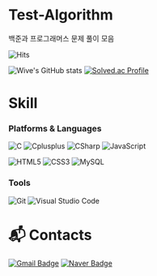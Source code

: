 # Test-Algorithm
백준과 프로그래머스 문제 풀이 모음

 ![Hits](https://hits.seeyoufarm.com/api/count/incr/badge.svg?url=https%3A%2F%2Fgithub.com%2Fkim-soohyeon&count_bg=%23FFDAC7&title_bg=%23FFADAD&icon=&icon_color=%23E7E7E7&title=hits&edge_flat=false)
 
![Wive's GitHub stats](https://github-readme-stats.vercel.app/api?username=wive10&show_icons=true&bg_color=00000000)
[![Solved.ac Profile](http://mazassumnida.wtf/api/v2/generate_badge?boj=20203197)](https://solved.ac/백준아이디/)

# Skill
### Platforms & Languages
![C](https://img.shields.io/badge/C-007396.svg?&style=for-the-badge&logo=C&logoColor=white)
![Cplusplus](https://img.shields.io/badge/Cplusplus-6DB33F.svg?&style=for-the-badge&logo=Cplusplus&logoColor=white)
![CSharp](https://img.shields.io/badge/C%20Sharp-3776AB.svg?&style=for-the-badge&logo=C%20Sharp&logoColor=white)
![JavaScript](https://img.shields.io/badge/JavaScript-F7DF1E.svg?&style=for-the-badge&logo=JavaScript&logoColor=white)

![HTML5](https://img.shields.io/badge/HTML5-E34F26.svg?&style=for-the-badge&logo=HTML5&logoColor=white)
![CSS3](https://img.shields.io/badge/CSS3-1572B6.svg?&style=for-the-badge&logo=CSS3&logoColor=white)
![MySQL](https://img.shields.io/badge/MySQL-4479A1.svg?&style=for-the-badge&logo=MySQL&logoColor=white)

### Tools
![Git](https://img.shields.io/badge/Git-F05032.svg?&style=for-the-badge&logo=Git&logoColor=white)
![Visual Studio Code](https://img.shields.io/badge/Visual%20Studio%20Code-007ACC.svg?&style=for-the-badge&logo=Visual%20Studio%20Code&logoColor=white)

 
# :mailbox_with_mail: Contacts
[![Gmail Badge](https://img.shields.io/badge/Gmail-d14836?style=flat-square&logo=Gmail&logoColor=white&link=mailto:immoonyejin@gmail.com)](mailto:immoonyejin@gmail.com)
[![Naver Badge](https://img.shields.io/badge/Naver-03C75A?style=flat-square&logo=Naver&logoColor=white&link=mailto:8dpwls8@naver.com)](mailto:8dpwls8@naver.com)
